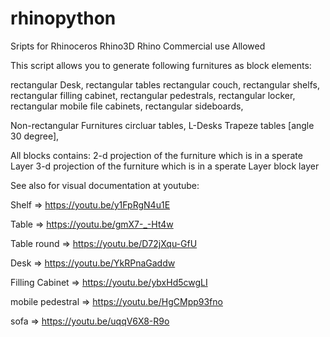# rhinopython
Sripts for Rhinoceros Rhino3D Rhino 
Commercial use Allowed 


This script allows you to generate following furnitures as block elements:

  rectangular Desk,
  rectangular tables
  rectangular couch,
  rectangular shelfs,
  rectangular filling cabinet,
  rectangular pedestrals,
  rectangular locker,
  rectangular mobile file cabinets,
  rectangular sideboards,
  
  Non-rectangular Furnitures
  circluar tables,
  L-Desks 
  Trapeze tables [angle 30 degree],
  
  
  All blocks contains: 
    2-d projection of the furniture which is in a sperate Layer
    3-d projection of the furniture which is in a sperate Layer
    block layer
    
 
 See also for visual documentation at youtube:
 
 Shelf => https://youtu.be/y1FpRgN4u1E
 
 Table => https://youtu.be/gmX7-_-Ht4w
 
 Table round => https://youtu.be/D72jXqu-GfU
 
 Desk => https://youtu.be/YkRPnaGaddw
 
 Filling Cabinet => https://youtu.be/ybxHd5cwgLI 
 
 mobile pedestral => https://youtu.be/HgCMpp93fno
 
 sofa => https://youtu.be/uqqV6X8-R9o
